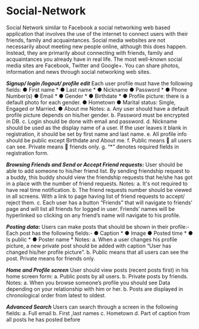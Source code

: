 # Social-Network
Social Network similar to Facebook
a social networking web based application that involves the use of the internet to connect users with their friends, family 
and acquaintances. Social media websites are not necessarily about meeting new people online, although this does happen.
Instead, they are primarily about connecting with friends, family and acquaintances you already have in real life. 
The most well-known social media sites are Facebook, Twitter and Google+.
You can share photos, information and news through social networking web sites.

***Signup/ login /logout/ profile edit***
Each user profile must have the following fields:
● First name *
● Last name *
● Nickname
● Password *
● Phone Number(s)
● Email *
● Gender *
● Birthdate *
● Profile picture: there is a default photo for each gender.
● Hometown
● Marital status: Single, Engaged or Married.
● About me
Notes:
a. Any user should have a default profile picture depends on his/her gender.
b. Password must be encrypted in DB.
c. Login should be done with email and password.
d. Nickname should be used as the display name of a user. If the user leaves it blank in registration, it should be set 
by first name and last name.
e. All profile info should be public except Birthdate and About me.
f. Public means  all users can see. Private means  friends only.
g. “*” denotes required fields in registration form.

***Browsing Friends and Send or Accept Friend requests:***
User should be able to add someone to his/her friend list. By sending friendship request to a buddy, this buddy should view
the friendship requests that he/she has got in a place with the number of friend requests.
Notes:
a. It's not required to have real time notification.
b. The friend requests number should be viewed in all screens. With a link to page having list of friend requests to accept/ reject them.
c. Each user has a button “Friends” that will navigate to friends’ page and will list all friends for logged in user. 
Friends’ names will be hyperlinked so clicking on any friend’s name will navigate to his profile.

***Posting data:***
Users can make posts that should be shown in their profile:-
Each post has the following fields:-
● Caption *
● Image
● Posted time *
● Is public *
● Poster name *
Notes:
a. When a user changes his profile picture, a new private post should be added with caption “User has changed his/her profile picture”.
b. Public means that all users can see the post. Private means for friends only.

***Home and Profile screen***
User should view posts (recent posts first) in his home screen form:
a. Public posts by all users.
b. Private posts by friends.
Notes:
a. When you browse someone’s profile you should see Data depending on your relationship with him or her.
b. Posts are displayed in chronological order from latest to oldest.

***Advanced Search***
Users can search through a screen in the following fields:
a. Full email
b. First ,last names
c. Hometown
d. Part of caption from all posts he has posted before
